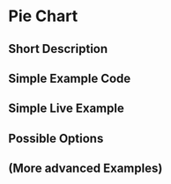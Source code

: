 # Pie Chart

## Short Description
## Simple Example Code
## Simple Live Example
## Possible Options
## (More advanced Examples)
